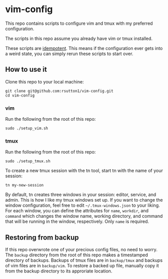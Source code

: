 # vim-config
This repo contains scripts to configure vim and tmux with my preferred configuration.

The scripts in this repo assume you already have vim or tmux installed. 

These scripts are [idempotent](http://stackoverflow.com/a/1077421). This means if the configuration ever gets into a weird state, you can simply rerun these scripts to start over.

## How to use it

Clone this repo to your local machine:
```
git clone git@github.com:rsutton1/vim-config.git
cd vim-config
```

### vim

Run the following from the root of this repo:
```
sudo ./setup_vim.sh
```

### tmux
Run the following from the root of this repo:
```
sudo ./setup_tmux.sh
```

To create a new tmux session with the tn tool, start tn with the name of your session:
```
tn my-new-session
```

By default, tn creates three windows in your session: editor, service, and admin. This is how I like my tmux windows set up. If you want to change the window configuration, feel free to edit `~/.tmux-windows.json` to your liking. For each window, you can define the attributes for `name`, `workdir`, and `command` which changes the window name, working directory, and command that will be running in the window, respectively. Only `name` is required.

## Restoring from backup

If this repo overwrote one of your precious config files, no need to worry. The `backup` directory from the root of this repo makes a timestamped directory of backups. Backups of tmux files are in `backup/tmux` and backups of vim files are in `backup/vim`. To restore a backed up file, manually copy it from the backup directory to its approriate location. 
